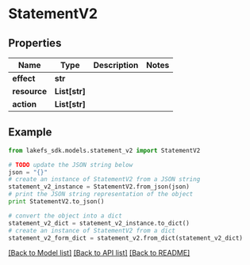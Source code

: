 # StatementV2


## Properties

Name | Type | Description | Notes
------------ | ------------- | ------------- | -------------
**effect** | **str** |  | 
**resource** | **List[str]** |  | 
**action** | **List[str]** |  | 

## Example

```python
from lakefs_sdk.models.statement_v2 import StatementV2

# TODO update the JSON string below
json = "{}"
# create an instance of StatementV2 from a JSON string
statement_v2_instance = StatementV2.from_json(json)
# print the JSON string representation of the object
print StatementV2.to_json()

# convert the object into a dict
statement_v2_dict = statement_v2_instance.to_dict()
# create an instance of StatementV2 from a dict
statement_v2_form_dict = statement_v2.from_dict(statement_v2_dict)
```
[[Back to Model list]](../README.md#documentation-for-models) [[Back to API list]](../README.md#documentation-for-api-endpoints) [[Back to README]](../README.md)


